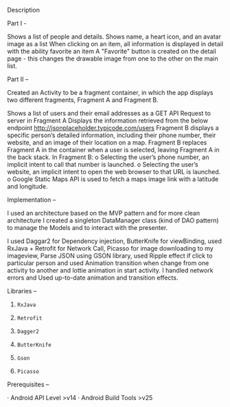 Description 

Part I -

Shows a list of people and details.
 Shows name, a heart icon, and an avatar image as a list
When clicking on an item, all information is displayed in detail with the ability favorite an item
A "Favorite" button is created on the detail page - this changes the drawable image from one to the other on the main list.
 

Part II –

Created an Activity to be a fragment container, in which the app displays two different
fragments, Fragment A and Fragment B.
 
Shows a list of users and their email addresses as a GET API Request to server in Fragment A
Displays the information retrieved from the below endpoint http://jsonplaceholder.typicode.com/users
 Fragment B displays a specific person’s detailed information, including their phone number, their website, and an image of their location on a map.
Fragment B replaces Fragment A in the container when a user is selected, leaving Fragment A in the back stack.
In Fragment B:
o   Selecting the user’s phone number, an implicit intent to call that number is launched.
o   Selecting the user’s website, an implicit intent to open the web browser to that URL is launched.
o   Google Static Maps API is used to fetch a maps image link with a latitude and longitude.
 
Implementation –
 
I used an architecture based on the MVP pattern and for more clean architecture I created a singleton DataManager class (kind of DAO pattern) to manage the Models and to interact with the presenter.
 
I used Daggar2 for Dependency injection, ButterKnife for viewBinding, used RxJava + Retrofit for Network Call, Picasso for image downloading to my imageview, Parse JSON using GSON library, used Ripple effect if click to particular person and used Animation transition when change from one activity to another and lottie animation in start activity. I handled network errors and Used up-to-date animation and transition effects.
 
 
 
Libraries –
 
1.     RxJava
2.     Retrofit
3.     Dagger2
4.     ButterKnife
5.     Gson
6.     Picasso
 
Prerequisites –
 
·      Android API Level >v14
·      Android Build Tools >v25
